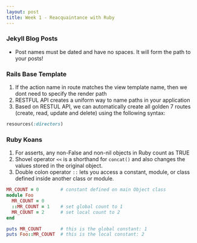 ```yaml
---
layout: post
title: Week 1 - Reacquaintance with Ruby
---
```


### Jekyll Blog Posts
- Post names must be dated and have no spaces. It will form the path to your posts!

### Rails Base Template
1. If the action name in route matches the view template name, then we dont need to specify the render path
2. RESTFUL API creates a uniform way to name paths in your application
3. Based on RESTUL API, we can automatically create all golden 7 routes (create, read, update and delete) using the following syntax:
```ruby
resources(:directors)
```

### Ruby Koans
1. For asserts, any non-False and non-nil objects in Ruby count as TRUE
2. Shovel operator `<<` is a shorthand for `concat()` and also changes the values stored in the original object.
3. Double colon operator `::` lets you access a constant, module, or class defined inside another class or module.

```ruby
MR_COUNT = 0        # constant defined on main Object class
module Foo
  MR_COUNT = 0
  ::MR_COUNT = 1    # set global count to 1
  MR_COUNT = 2      # set local count to 2
end

puts MR_COUNT       # this is the global constant: 1
puts Foo::MR_COUNT  # this is the local constant: 2
```




